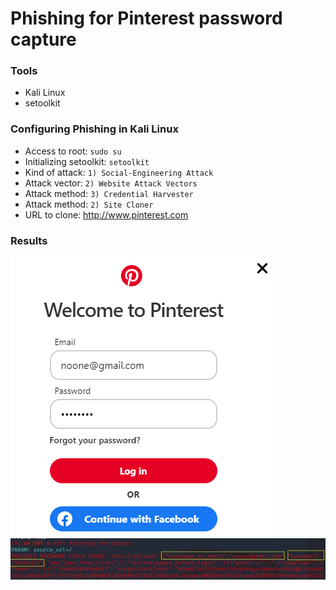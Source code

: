 # Phishing for Pinterest password capture

### Tools

* Kali Linux
* setoolkit



### Configuring Phishing in Kali Linux

* Access to root: `sudo su`
* Initializing setoolkit: `setoolkit`
* Kind of attack: `1) Social-Engineering Attack`
* Attack vector: `2) Website Attack Vectors`
* Attack method: `3) Credential Harvester`
* Attack method: `2) Site Cloner`
* URL to clone: http://www.pinterest.com



### Results

![login](login.png)
![password](password.png)
